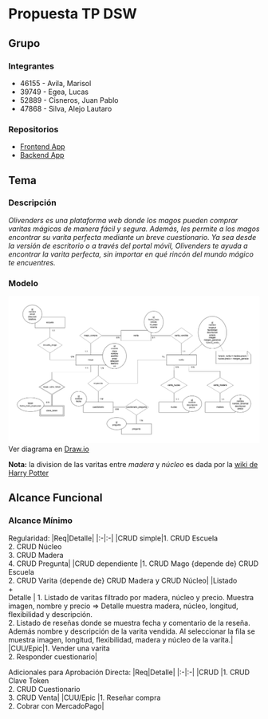 # Propuesta TP DSW

## Grupo
### Integrantes
* 46155 - Avila, Marisol
* 39749 - Egea, Lucas
* 52889 - Cisneros, Juan Pablo
* 47868 - Silva, Alejo Lautaro

### Repositorios
* [Frontend App](https://github.com/alejosilvalau/olivenders-frontend)
* [Backend App](https://github.com/alejosilvalau/olivenders-backend)


## Tema
### Descripción
*Olivenders es una plataforma web donde los magos pueden comprar varitas mágicas de manera fácil y segura. Además, les permite a los magos encontrar su varita perfecta mediante un breve cuestionario. Ya sea desde la versión de escritorio o a través del portal móvil, Olivenders te ayuda a encontrar la varita perfecta, sin importar en qué rincón del mundo mágico te encuentres.*


### Modelo
![Diagrama DER](./DER-v4.png)
Ver diagrama en [Draw.io](https://drive.google.com/file/d/1aHBuIdu2SuQJKwL8StDEmREH56euT88r/view?usp=sharing)

**Nota:** la division de las varitas entre *madera* y *núcleo* es dada por la [wiki de Harry Potter](https://harrypotter.fandom.com/es/wiki/Varita)

## Alcance Funcional 
### Alcance Mínimo

Regularidad:
|Req|Detalle|
|:-|:-|
|CRUD simple|1. CRUD Escuela<br>2. CRUD Núcleo<br>3. CRUD Madera<br>4. CRUD Pregunta|
|CRUD dependiente |1. CRUD Mago {depende de} CRUD Escuela<br>2. CRUD Varita {depende de} CRUD Madera y CRUD Núcleo|
|Listado<br>+<br>Detalle | 1. Listado de varitas filtrado por madera, núcleo y precio. Muestra imagen, nombre y precio => Detalle muestra madera, núcleo, longitud, flexibilidad y descripción.<br> 2. Listado de reseñas donde se muestra fecha y comentario de la reseña. Además nombre y descripción de la varita vendida. Al seleccionar la fila se muestra imagen, longitud, flexibilidad, madera y núcleo de la varita.|
|CUU/Epic|1. Vender una varita<br>2. Responder cuestionario|

Adicionales para Aprobación Directa:
|Req|Detalle|
|:-|:-|
|CRUD |1. CRUD Clave Token<br> 2. CRUD Cuestionario<br> 3. CRUD Venta|
|CUU/Epic |1. Reseñar compra<br>2. Cobrar con MercadoPago|
